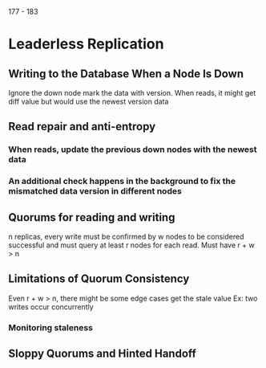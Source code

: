 177 - 183
# Leaderless Replication 
## Writing to the Database When a Node Is Down 
Ignore the down node mark the data with version. When reads, it might get diff value but would use the newest version data 
## Read repair and anti-entropy 
### When reads, update the previous down nodes with the newest data
### An additional check happens in the background to fix the mismatched data version in different nodes
## Quorums for reading and writing 
n replicas, every write must be confirmed by w nodes to be considered successful and must query at least r nodes for each read. Must have r + w > n
## Limitations of Quorum Consistency 
Even r + w > n, there might be some edge cases get the stale value
Ex: two writes occur concurrently
### 	Monitoring staleness 
## Sloppy Quorums and Hinted Handoff 
